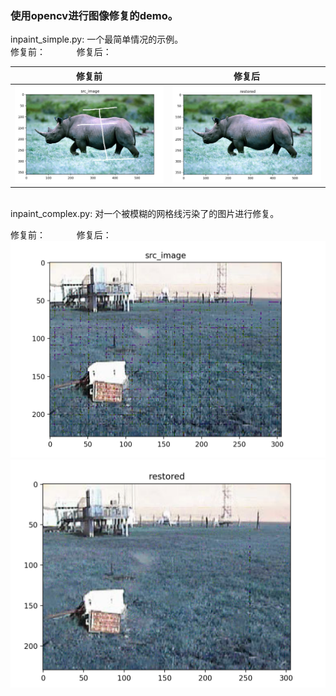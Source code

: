 ### 使用opencv进行图像修复的demo。<br>
inpaint_simple.py: 一个最简单情况的示例。
<br>
修复前： &emsp;&emsp;&emsp; 修复后：

修复前           |  修复后
:-------------------------:|:-------------------------:
![修复前](https://raw.githubusercontent.com/zhmc/inpaint_demo/master/result/s_1.png)  | ![修复后](https://raw.githubusercontent.com/zhmc/inpaint_demo/master/result/s_4.png)


<br>
inpaint_complex.py: 对一个被模糊的网格线污染了的图片进行修复。
<br>

修复前： &emsp;&emsp;&emsp; 修复后：<br>
![修复前](https://raw.githubusercontent.com/zhmc/inpaint_demo/master/result/c_1.png) ![修复后](https://raw.githubusercontent.com/zhmc/inpaint_demo/master/result/c_4.png)
